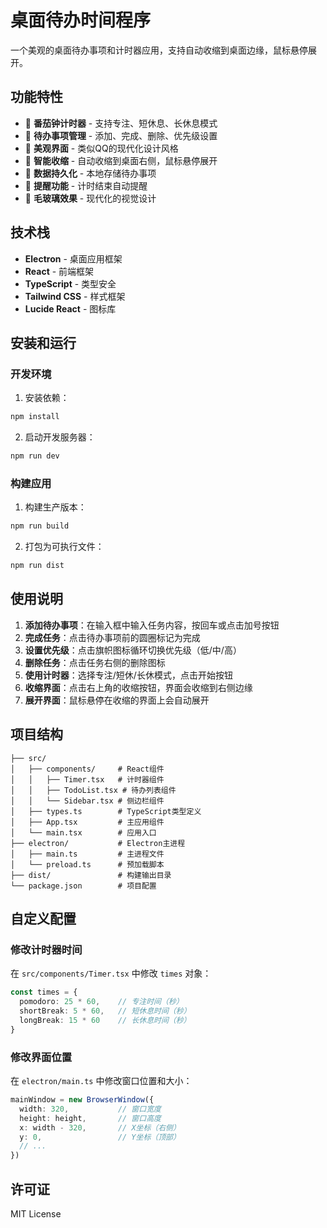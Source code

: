 # 桌面待办时间程序

一个美观的桌面待办事项和计时器应用，支持自动收缩到桌面边缘，鼠标悬停展开。

## 功能特性

- 🎯 **番茄钟计时器** - 支持专注、短休息、长休息模式
- 📝 **待办事项管理** - 添加、完成、删除、优先级设置
- 🎨 **美观界面** - 类似QQ的现代化设计风格
- 📍 **智能收缩** - 自动收缩到桌面右侧，鼠标悬停展开
- 💾 **数据持久化** - 本地存储待办事项
- 🔔 **提醒功能** - 计时结束自动提醒
- 🎨 **毛玻璃效果** - 现代化的视觉设计

## 技术栈

- **Electron** - 桌面应用框架
- **React** - 前端框架
- **TypeScript** - 类型安全
- **Tailwind CSS** - 样式框架
- **Lucide React** - 图标库

## 安装和运行

### 开发环境

1. 安装依赖：
```bash
npm install
```

2. 启动开发服务器：
```bash
npm run dev
```

### 构建应用

1. 构建生产版本：
```bash
npm run build
```

2. 打包为可执行文件：
```bash
npm run dist
```

## 使用说明

1. **添加待办事项**：在输入框中输入任务内容，按回车或点击加号按钮
2. **完成任务**：点击待办事项前的圆圈标记为完成
3. **设置优先级**：点击旗帜图标循环切换优先级（低/中/高）
4. **删除任务**：点击任务右侧的删除图标
5. **使用计时器**：选择专注/短休/长休模式，点击开始按钮
6. **收缩界面**：点击右上角的收缩按钮，界面会收缩到右侧边缘
7. **展开界面**：鼠标悬停在收缩的界面上会自动展开

## 项目结构

```
├── src/
│   ├── components/     # React组件
│   │   ├── Timer.tsx   # 计时器组件
│   │   ├── TodoList.tsx # 待办列表组件
│   │   └── Sidebar.tsx # 侧边栏组件
│   ├── types.ts        # TypeScript类型定义
│   ├── App.tsx         # 主应用组件
│   └── main.tsx        # 应用入口
├── electron/           # Electron主进程
│   ├── main.ts         # 主进程文件
│   └── preload.ts      # 预加载脚本
├── dist/               # 构建输出目录
└── package.json        # 项目配置
```

## 自定义配置

### 修改计时器时间

在 `src/components/Timer.tsx` 中修改 `times` 对象：

```typescript
const times = {
  pomodoro: 25 * 60,    // 专注时间（秒）
  shortBreak: 5 * 60,   // 短休息时间（秒）
  longBreak: 15 * 60    // 长休息时间（秒）
}
```

### 修改界面位置

在 `electron/main.ts` 中修改窗口位置和大小：

```typescript
mainWindow = new BrowserWindow({
  width: 320,           // 窗口宽度
  height: height,       // 窗口高度
  x: width - 320,       // X坐标（右侧）
  y: 0,                 // Y坐标（顶部）
  // ...
})
```

## 许可证

MIT License 